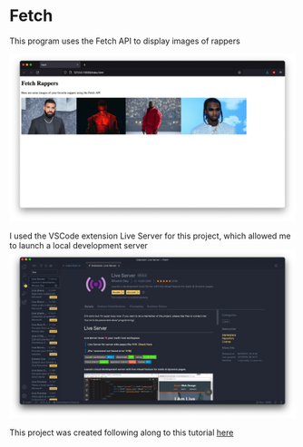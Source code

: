 # Fetch
 This program uses the Fetch API to display images of rappers
 
![](images/screenshot.png)

I used the VSCode extension Live Server for this project, which allowed me to launch a local development server
![](images/liveserver.png)
 
 This project was created following along to this tutorial <a href="https://www.youtube.com/watch?v=tc8DU14qX6I">here</a>
